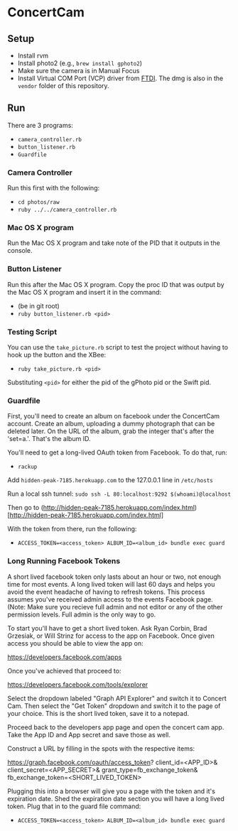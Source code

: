 # ConcertCam

## Setup

* Install rvm
* Install photo2 (e.g., `brew install gphoto2`)
* Make sure the camera is in Manual Focus
* Install Virtual COM Port (VCP) driver from [FTDI](http://www.ftdichip.com/Drivers/VCP.htm). The dmg is also in the `vendor` folder of this repository.

## Run

There are 3 programs:

* `camera_controller.rb`
* `button_listener.rb`
* `Guardfile`

### Camera Controller

Run this first with the following:

* `cd photos/raw`
* `ruby ../../camera_controller.rb`

### Mac OS X program

Run the Mac OS X program and take note of the PID that it outputs in the console.

### Button Listener

Run this after the Mac OS X program. Copy the proc ID that was output by the Mac OS X program and insert it in the command:

* (be in git root)
* `ruby button_listener.rb <pid>`

### Testing Script

You can use the `take_picture.rb` script to test the project without having to hook up the button and the XBee:

* `ruby take_picture.rb <pid>`

Substituting `<pid>` for either the pid of the gPhoto pid or the Swift pid.

### Guardfile

First, you'll need to create an album on facebook under the ConcertCam account. Create an album, uploading a dummy photograph that can be deleted later. On the URL of the album, grab the integer that's after the 'set=a.'. That's the album ID.

You'll need to get a long-lived OAuth token from Facebook. To do that, run:

* `rackup`

Add `hidden-peak-7185.herokuapp.com` to the 127.0.0.1 line in `/etc/hosts`

Run a local ssh tunnel: `sudo ssh -L 80:localhost:9292 $(whoami)@localhost`

Then go to (http://hidden-peak-7185.herokuapp.com/index.html)[http://hidden-peak-7185.herokuapp.com/index.html]

With the token from there, run the following:

* `ACCESS_TOKEN=<access_token> ALBUM_ID=<album_id> bundle exec guard`

### Long Running Facebook Tokens

A short lived facebook token only lasts about an hour or two, not enough time for most events.  A long lived token will last 60 days and helps you avoid the event headache of having to refresh tokens. This process assumes you've received admin access to the events Facebook page.  (Note: Make sure you recieve full admin and not editor or any of the other permission levels.  Full admin is the only way to go.    

To start you'll have to get a short lived token.  Ask Ryan Corbin, Brad Grzesiak, or Will Strinz for access to the app on Facebook.  Once given access you should be able to view the app on:

https://developers.facebook.com/apps

Once you've achieved that proceed to:

https://developers.facebook.com/tools/explorer

Select the dropdown labeled "Graph API Explorer" and switch it to Concert Cam.  Then select the "Get Token" dropdown and switch it to the page of your choice.  This is the short lived token, save it to a notepad.

Proceed back to the developers app page and open the concert cam app.  Take the App ID and App secret and save those as well.  

Construct a URL by filling in the spots with the respective items:

https://graph.facebook.com/oauth/access_token?
    client_id=<APP_ID>&
    client_secret=<APP_SECRET>&
    grant_type=fb_exchange_token&
    fb_exchange_token=<SHORT_LIVED_TOKEN>

Plugging this into a browser will give you a page with the token and it's expiration date.  Shed the expiration date section you will have a long lived token.  Plug that in to the guard file command:

* `ACCESS_TOKEN=<access_token> ALBUM_ID=<album_id> bundle exec guard`
